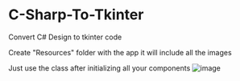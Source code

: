 # C-Sharp-To-Tkinter
Convert C# Design to tkinter code

Create "Resources" folder with the app it will include all the images

Just use the class after initializing all your components
![image](https://user-images.githubusercontent.com/61450444/173567758-3a18c95a-afd1-47a7-b41f-71de9f78b2bd.png)


